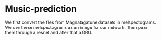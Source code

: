 # Music-prediction
We first convert the files from Magnatagatune datasets in melspectograms.
We use these melspectograms as an image for our network. Then pass them through a resnet and after that a GRU.
